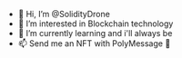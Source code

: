 - 👋 Hi, I’m @SolidityDrone
- 👀 I’m interested in Blockchain technology
- 🌱 I’m currently learning and i'll always be
- 📫 Send me an NFT with PolyMessage 👀

<!---
SolidityDrone/SolidityDrone is a ✨ special ✨ repository because its `README.md` (this file) appears on your GitHub profile.
You can click the Preview link to take a look at your changes.
--->
